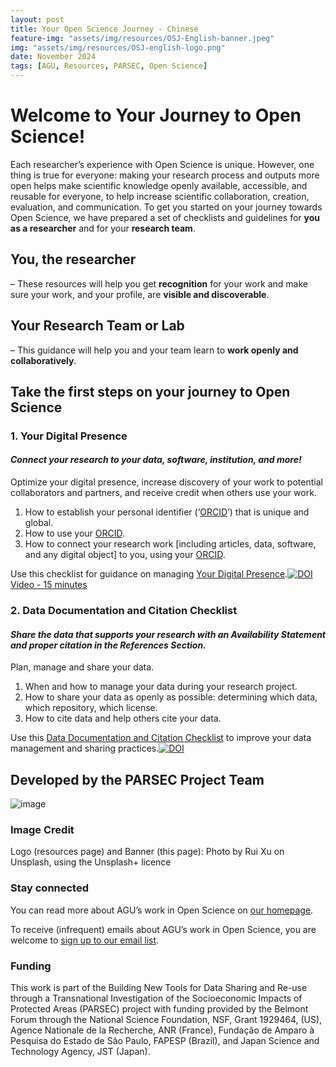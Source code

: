 ```yaml
---
layout: post
title: Your Open Science Journey - Chinese
feature-img: "assets/img/resources/OSJ-English-banner.jpeg"
img: "assets/img/resources/OSJ-english-logo.png"
date: November 2024
tags: [AGU, Resources, PARSEC, Open Science]
---
```



# Welcome to Your Journey to Open Science!

Each researcher’s experience with Open Science is unique. However, one thing is true for everyone: making your research process and outputs more open helps make scientific knowledge openly available, accessible, and reusable for everyone, to help increase scientific collaboration, creation, evaluation, and communication. 
To get you started on your journey towards Open Science, we have prepared a set of checklists and guidelines for **you as a researcher** and for your **research team**.
## You, the researcher
– These resources will help you get **recognition** for your work and make sure your work, and your profile, are **visible and discoverable**.
## Your Research Team or Lab
– This guidance will help you and your team learn to **work openly and collaboratively**.
## Take the first steps on your journey to Open Science

### 1. Your Digital Presence 

#### _Connect your research to your data, software, institution, and more!_

Optimize your digital presence, increase discovery of your work to potential collaborators and partners, and receive credit when others use your work.

1. How to establish your personal identifier (‘[ORCID](https://orcid.org)’) that is unique and global. 
2. How to use your [ORCID](https://orcid.org).
3. How to connect your research work [including articles, data, software, and any digital object] to you, using your [ORCID](https://orcid.org).

Use this checklist for guidance on managing [Your Digital Presence](https://doi.org/10.5281/zenodo.4706118).[![DOI](https://zenodo.org/badge/DOI/10.5281/zenodo.4706118.svg)](https://doi.org/10.5281/zenodo.4706118)[Video - 15 minutes](https://youtu.be/bftzPnFdtHk)


### 2. Data Documentation and Citation Checklist

#### _Share the data that supports your research with an Availability Statement and proper citation in the References Section._
 
Plan, manage and share your data.  

1. When and how to manage your data during your research project.
2. How to share your data as openly as possible: determining which data, which repository, which license.
3. How to cite data and help others cite your data. 

Use this [Data Documentation and Citation Checklist](https://doi.org/10.5281/zenodo.7062402) to improve your data management and sharing practices.[![DOI](https://zenodo.org/badge/DOI/10.5281/zenodo.7062402.svg)](https://doi.org/10.5281/zenodo.7062402)

## Developed by the PARSEC Project Team
![image](https://user-images.githubusercontent.com/113625013/206821607-d5ad3f16-cc73-44fe-87c3-9df3ea68fe38.png)

### Image Credit

Logo (resources page) and Banner (this page): Photo by Rui Xu on Unsplash, using the Unsplash+ licence


### Stay connected
You can read more about AGU’s work in Open Science on [our homepage](https://www.agu.org/open-science).

To receive (infrequent) emails about AGU’s work in Open Science, you are welcome to [sign up to our email list](https://forms.monday.com/forms/b4284b3ea07f6e4d801f03451d5f7ac4?r=use1). 

### Funding
This work is part of the Building New Tools for Data Sharing and Re-use through a Transnational Investigation of the Socioeconomic Impacts of Protected Areas (PARSEC) project with funding provided by the Belmont Forum through the National Science Foundation, NSF, Grant 1929464, (US), Agence Nationale de la Recherche, ANR (France), Fundação de Amparo à Pesquisa do Estado de São Paulo, FAPESP (Brazil), and Japan Science and Technology Agency, JST (Japan).

